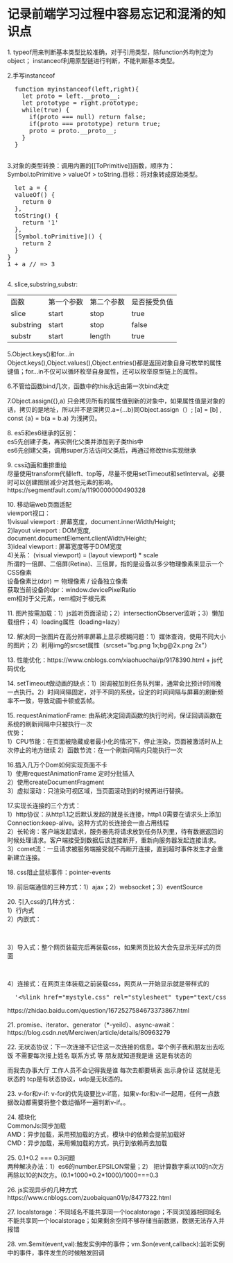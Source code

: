 # 记录前端学习过程中容易忘记和混淆的知识点


<p>1. typeof用来判断基本类型比较准确，对于引用类型，除function外均判定为object；
instanceof利用原型链进行判断，不能判断基本类型。</p>
<p> 2.手写instanceof
  <pre>
  function myinstanceof(left,right){
    let proto = left.__proto__;
    let prototype = right.prototype;
    while(true) {
      if(proto === null) return false;
      if(proto === prototype) return true;
      proto = proto.__proto__;
    }
  }
  </pre>
</p>
<p>
3.对象的类型转换：调用内置的[[ToPrimitive]]函数，顺序为：Symbol.toPrimitive > valueOf > toString.目标：将对象转成原始类型。
  <pre>
  let a = {
  valueOf() {
    return 0
  },
  toString() {
    return '1'
  },
  [Symbol.toPrimitive]() {
    return 2
  }
}
1 + a // => 3
  </pre>
</p>
<p>
  4. slice,substring,substr:
  <table style="textAlign:center">
    <tr><td>函数</td><td>第一个参数</td><td>第二个参数</td><td>是否接受负值</td></tr>
    <tr><td>slice</td><td>start</td><td>stop</td><td>true</td></tr>
    <tr><td>substring</td><td>start</td><td>stop</td><td>false</td></tr>
    <tr><td>substr</td><td>start</td><td>length</td><td>true</td></tr>
  </table>
</p>
<p>
  5.Object.keys()和for...in <br>
  Object.keys(),Object.values(),Object.entries()都是返回对象自身可枚举的属性键值；for...in不仅可以循环枚举自身属性，还可以枚举原型链上的属性。
</p>
<p>
6.不管给函数bind几次，函数中的this永远由第一次bind决定
</p>
<p>
7.Object.assign({},a) 只会拷贝所有的属性值到新的对象中，如果属性值是对象的话，拷贝的是地址，所以并不是深拷贝.a={...b}同Object.assign（）;
  [a] = [b] , const {a} = b(a = b.a) 为浅拷贝。
</p>
<p>
8. es5和es6继承的区别：<br>
es5先创建子类，再实例化父类并添加到子类this中<br>
es6先创建父类，调用super方法访问父类后，再通过修改this实现继承</p>
<p>
9. css动画和重排重绘<br>
  尽量使用transform代替left、top等，尽量不使用setTimeout和setInterval。必要时可以创建图层减少对其他元素的影响。
  https://segmentfault.com/a/1190000000490328
</p>
<p>
10. 移动端web页面适配<br>
  viewport视口：<br>
  1)visual viewport : 屏幕宽度，document.innerWidth/Height;<br>
  2)layout viewport : DOM宽度, document.documentElement.clientWidth/Height;<br>
  3)ideal viewport : 屏幕宽度等于DOM宽度 <meta name="viewport" content="width=device-width,initial-scale=1"><br>
  4)关系： (visual viewport) = (layout viewport) * scale<br>
  所谓的一倍屏、二倍屏(Retina)、三倍屏，指的是设备以多少物理像素来显示一个CSS像素<br>
  设备像素比(dpr) ＝ 物理像素 / 设备独立像素<br>
  获取当前设备的dpr：window.devicePixelRatio<br>
  em相对于父元素，rem相对于根元素<br>
</p>
<p>
11. 图片按需加载：1）js监听页面滚动；2）intersectionObserver监听；3）懒加载组件；4）loading属性（loading=lazy）<br>
</p>
<p>
12. 解决同一张图片在高分辨率屏幕上显示模糊问题：1）媒体查询，使用不同大小的图片；2）利用img的srcset属性（srcset="bg.png 1x;bg@2x.png 2x"）
</p>
<p>
13. 性能优化：https://www.cnblogs.com/xiaohuochai/p/9178390.html  +  js代码优化
</p>
<p>
14. setTimeout做动画的缺点：1）回调被加到任务队列里，通常会比预计时间晚一点执行。2）时间间隔固定，对于不同的系统，设定的时间间隔与屏幕的刷新频率不一致，导致动画卡顿或丢帧。
</p>
<p> 
15. requestAnimationFrame: 由系统决定回调函数的执行时间，保证回调函数在系统的刷新间隔中只被执行一次<br>
优势：<br>
  1）CPU节能：在页面被隐藏或者最小化的情况下，停止渲染，页面被激活时从上次停止的地方继续
  2）函数节流：在一个刷新间隔内只能执行一次
</p>
<p>
16.插入几万个Dom如何实现页面不卡<br>
  1）使用requestAnimationFrame 定时分批插入<br>
  2）使用createDocumentFragment<br>
  3）虚拟滚动：只渲染可视区域，当页面滚动到的时候再进行替换。<br>
</p>
<p>
17.实现长连接的三个方式：<br>
  1）http协议：从http1.1之后默认发起的就是长连接，http1.0需要在请求头上添加Connection:keep-alive。这种方式的长连接会一直占用线程<br>
  2）长轮询：客户端发起请求，服务器先将请求放到任务队列里，待有数据返回的时候处理请求。客户端接受到数据后该连接断开，重新向服务器发起连接请求。<br>
  3）comet流：一旦请求被服务端接受就不再断开连接，直到超时事件发生才会重新建立连接。
</p>
<p>
18. css阻止鼠标事件：pointer-events </p>
<p>19. 前后端通信的三种方式：1）ajax；2）websocket；3）eventSource</p>
<p>20. 引入css的几种方式：<br>
  1）行内式<br>
  2）内嵌式：<pre><style type='text/css'></style></pre><br>
  3）导入式：整个网页装载完后再装载css，如果网页比较大会先显示无样式的页面
<pre>
  <style type='text/css'>
    @import('mycss.css))
  </style></pre>
  4）连接式：在网页主体装载之前装载css，网页从一开始显示就是带样式的
  <pre>
  '<%link href="mystyle.css" rel="stylesheet" type="text/css"/%>'</pre>
  https://zhidao.baidu.com/question/1672527584673373867.html
  </p>
<p>
21. promise、iterator、generator（*-yeild）、async-await：https://blog.csdn.net/Merciwen/article/details/80963279</p>
<p>22. 无状态协议：下一次连接不记住这一次连接的信息。举个例子我和朋友出去吃饭 不需要每次报上姓名 联系方式 等 朋友就知道我是谁 这是有状态的

而我去办事大厅 工作人员不会记得我是谁 每次去都要填表 出示身份证 这就是无状态的 tcp是有状态协议，udp是无状态的。</p>
<p>23. v-for和v-if: v-for的优先级要比v-if高，如果v-for和v-if一起用，任何一点数据改动都需要将整个数组循环一遍判断v-if。。</p>
<p>24. 模块化<br>
  CommonJs:同步加载<br>
  AMD：异步加载，采用预加载的方式，模块中的依赖会提前加载好<br>
  CMD：异步加载，采用懒加载的方式，执行到依赖再去加载</p>
<p>25. 0.1+0.2 === 0.3问题<br>
两种解决办法：1）es6的number.EPSILON常量；2） 把计算数字乘以10的n次方再除以10的N次方。(0.1*1000+0.2*1000)/1000===0.3</p>
<p>26. js实现异步的几种方式https://www.cnblogs.com/zuobaiquan01/p/8477322.html</p>
<p>27. localstorage：不同域名不能共享同一个localstorage；不同浏览器相同域名不能共享同一个localstorage；如果剩余空间不够存储当前数据，数据无法存入并报错</p>
<p>28. vm.$emit(event,val):触发实例中的事件；vm.$on(event,callback):监听实例中的事件，事件发生的时候触发回调</p>
